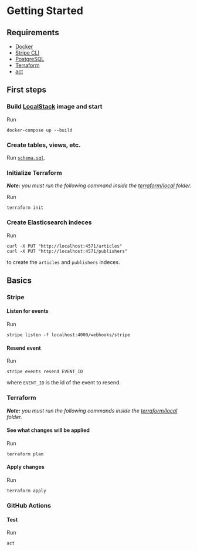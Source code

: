 # Getting Started

## Requirements

- [Docker](https://www.docker.com/products/docker-desktop)
- [Stripe CLI](https://stripe.com/docs/stripe-cli)
- [PostgreSQL](https://www.postgresql.org/download)
- [Terraform](https://www.terraform.io/downloads.html)
- [act](https://github.com/nektos/act#installation)

## First steps

### Build [LocalStack][localstack] image and start

Run

```
docker-compose up --build
```

### Create tables, views, etc.

Run [`schema.sql`](schema.sql).

### Initialize Terraform

***Note:** you must run the following command inside the [terraform/local](terraform/local) folder.*

Run

```
terraform init
```

### Create Elasticsearch indeces

Run

```
curl -X PUT "http://localhost:4571/articles"
curl -X PUT "http://localhost:4571/publishers"
```

to create the `articles` and `publishers` indeces.

## Basics

### Stripe

#### Listen for events

Run

```
stripe listen -f localhost:4000/webhooks/stripe
```

#### Resend event

Run

```
stripe events resend EVENT_ID
```

where `EVENT_ID` is the id of the event to resend.

### Terraform

***Note:** you must run the following commands inside the [terraform/local](terraform/local) folder.*

#### See what changes will be applied

Run

```
terraform plan
```

#### Apply changes

Run

```
terraform apply
```

### GitHub Actions

#### Test

Run

```
act
```

[act]: https://github.com/nektos/act
[localstack]: https://github.com/localstack/localstack
[terraform]: https://www.terraform.io

